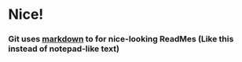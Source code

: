 # Nice!
### Git uses [markdown](https://www.markdownguide.org/ "Programming-like syntax for formatting") to for nice-looking ReadMes (Like this instead of notepad-like text)
